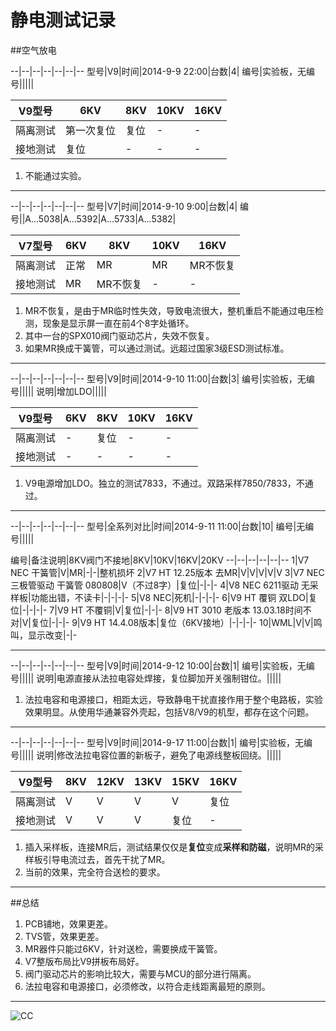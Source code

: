<head>
<title>MarkDown File</title>
<meta http-equiv="content-type" content="text/html; charset=UTF-8">
<link href="mkd.css" rel="stylesheet" type="text/css">
</head>


静电测试记录
========================

##空气放电

--|--|--|--|--|--|--
型号|V9|时间|2014-9-9 22:00|台数|4|
编号|实验板，无编号|||||


V9型号|6KV|8KV|10KV|16KV
--|--|--|--|--
隔离测试|第一次复位|复位|-|-
接地测试|复位|-|-|-


1. 不能通过实验。

---

--|--|--|--|--|--|--
型号|V7|时间|2014-9-10 9:00|台数|4|
编号||A...5038|A...5392|A...5733|A...5382|


V7型号|6KV|8KV|10KV|16KV
--|--|--|--|--
隔离测试|正常|MR|MR|MR不恢复
接地测试|MR|MR不恢复|-|-


1. MR不恢复，是由于MR临时性失效，导致电流很大，整机重启不能通过电压检测，现象是显示屏一直在前4个8字处循环。
1. 其中一台的SPX010阀门驱动芯片，失效不恢复。
1. 如果MR换成干簧管，可以通过测试。远超过国家3级ESD测试标准。

---

--|--|--|--|--|--|--
型号|V9|时间|2014-9-10 11:00|台数|3|
编号|实验板，无编号|||||
说明|增加LDO|||||


V9型号|6KV|8KV|10KV|16KV
--|--|--|--|--
隔离测试|-|复位|-|-
接地测试|-|-|-|-


1. V9电源增加LDO。独立的测试7833，不通过。双路采样7850/7833，不通过。

---

--|--|--|--|--|--|--
型号|全系列对比|时间|2014-9-11 11:00|台数|10|
编号|无编号|||||


编号|备注说明|8KV阀门不接地|8KV|10KV|16KV|20KV
--|--|--|--|--|--
1|V7 NEC 干簧管|V|MR|-|-|整机损坏
2|V7 HT 12.25版本 去MR|V|V|V|V|V
3|V7 NEC 三极管驱动 干簧管 080808|V（不过8字）|复位|-|-|-
4|V8 NEC 6211驱动 无采样板|功能出错，不读卡|-|-|-|-
5|V8 NEC|死机|-|-|-|-
6|V9 HT 覆铜 双LDO|复位|-|-|-|-
7|V9 HT 不覆铜|V|复位|-|-|-
8|V9 HT 3010 老版本 13.03.18时间不对|V|复位|-|-|-
9|V9 HT 14.4.08版本|复位（6KV接地）|-|-|-|-
10|WML|V|V|鸣叫，显示改变|-|-

---

--|--|--|--|--|--|--
型号|V9|时间|2014-9-12 10:00|台数|1|
编号|实验板，无编号|||||
说明|电源直接从法拉电容处焊接，复位脚加开关强制钳位。|||||


1. 法拉电容和电源接口，相距太远，导致静电干扰直接作用于整个电路板，实验效果明显。从使用华通兼容外壳起，包括V8/V9的机型，都存在这个问题。

---

--|--|--|--|--|--|--
型号|V9|时间|2014-9-17 11:00|台数|1|
编号|实验板，无编号|||||
说明|修改法拉电容位置的新板子，避免了电源线整板回绕。|||||


V9型号|8KV|12KV|13KV|15KV|16KV
--|--|--|--|--|--
隔离测试|V|V|V|V|复位
接地测试|V|V|V|复位|-


1. 插入采样板，连接MR后，测试结果仅仅是**复位**变成**采样和防磁**，说明MR的采样板引导电流过去，首先干扰了MR。
1. 当前的效果，完全符合送检的要求。


---

##总结
1. PCB铺地，效果更差。
1. TVS管，效果更差。
1. MR器件只能过6KV，针对送检，需要换成干簧管。
1. V7整版布局比V9拼板布局好。
1. 阀门驱动芯片的影响比较大，需要与MCU的部分进行隔离。
1. 法拉电容和电源接口，必须修改，以符合走线距离最短的原则。

---
![CC](CC-by-nc-nd.svg)
